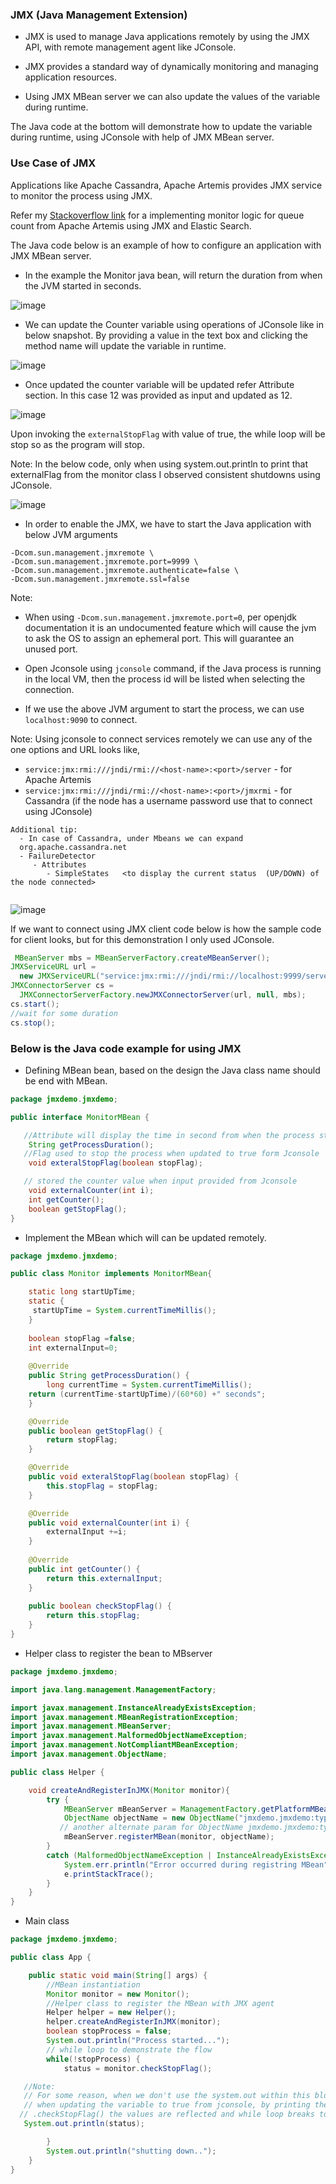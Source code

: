 ### JMX (Java Management Extension)

 - JMX is used to manage Java applications remotely by using the JMX API, with remote management agent like JConsole.

 - JMX provides a standard way of dynamically monitoring and managing application resources.

 - Using JMX MBean server we can also update the values of the variable during runtime.

The Java code at the bottom will demonstrate how to update the variable during runtime, using JConsole with help of JMX MBean server.

### Use Case of JMX
Applications like Apache Cassandra, Apache Artemis provides JMX service to monitor the process using JMX.

Refer my [Stackoverflow link](https://stackoverflow.com/questions/63162424/activemq-artemis-and-logstash-jmx-input) for a implementing monitor logic for queue count from Apache Artemis using JMX and Elastic Search.

The Java code below is an example of how to configure an application with JMX MBean server.

 - In the example the Monitor java bean, will return the duration from when the JVM started in seconds.

![image](https://user-images.githubusercontent.com/6425536/158005143-c0cdfaf3-d160-41c9-9765-8b14732c94da.png)

- We can update the Counter variable using operations of JConsole like in below snapshot. By providing a value in the text box and clicking the method name will update the variable in runtime.

![image](https://user-images.githubusercontent.com/6425536/158005504-0cf2c02e-aa61-478c-94fa-095d9f872e09.png)

- Once updated the counter variable will be updated refer Attribute section. In this case 12 was provided as input and updated as 12.

![image](https://user-images.githubusercontent.com/6425536/158005177-ca8e5729-b1a7-4bac-a75b-2c9ae9c9357b.png)

Upon invoking the `externalStopFlag` with value of true, the while loop will be stop so as the program will stop.
 
 Note: In the below code, only when using system.out.println to print that externalFlag from the monitor class I observed consistent shutdowns using JConsole.
 
![image](https://user-images.githubusercontent.com/6425536/158005237-117b93a9-c7a4-4668-8e68-09617402064e.png)

- In order to enable the JMX, we have to start the Java application with below JVM arguments
```
-Dcom.sun.management.jmxremote \
-Dcom.sun.management.jmxremote.port=9999 \
-Dcom.sun.management.jmxremote.authenticate=false \
-Dcom.sun.management.jmxremote.ssl=false
```
Note:
  - When using `-Dcom.sun.management.jmxremote.port=0`, per openjdk documentation it is an undocumented feature which will cause the jvm to ask the OS to assign an ephemeral port. This will guarantee an unused port.

- Open Jconsole using `jconsole` command, if the Java process is running in the local VM, then the process id will be listed when selecting the connection.
- If we use the above JVM argument to start the process, we can use `localhost:9090` to connect.

Note: Using jconsole to connect services remotely we can use any of the one options and URL looks like,   
 - `service:jmx:rmi:///jndi/rmi://<host-name>:<port>/server`  - for Apache Artemis 
 - `service:jmx:rmi:///jndi/rmi://<host-name>:<port>/jmxrmi` - for Cassandra (if the node has a username password use that to connect using JConsole)

```
Additional tip:
  - In case of Cassandra, under Mbeans we can expand 
  org.apache.cassandra.net
  - FailureDetector
     - Attributes
        - SimpleStates   <to display the current status  (UP/DOWN) of the node connected> 
  
```

![image](https://user-images.githubusercontent.com/6425536/158005344-6ada0383-ceeb-4c4c-aa16-2cbcea0c6588.png)

If we want to connect using JMX client code below is how the sample code for client looks, but for this demonstration I only used JConsole.

```java
 MBeanServer mbs = MBeanServerFactory.createMBeanServer(); 
JMXServiceURL url = 
  new JMXServiceURL("service:jmx:rmi:///jndi/rmi://localhost:9999/server"); 
JMXConnectorServer cs = 
  JMXConnectorServerFactory.newJMXConnectorServer(url, null, mbs); 
cs.start(); 
//wait for some duration
cs.stop();
```

### Below is the Java code example for using JMX 

- Defining MBean bean, based on the design the Java class name should be end with MBean.

```java
package jmxdemo.jmxdemo;

public interface MonitorMBean {

   //Attribute will display the time in second from when the process started
	String getProcessDuration();
   //Flag used to stop the process when updated to true form Jconsole
	void exteralStopFlag(boolean stopFlag);

   // stored the counter value when input provided from Jconsole
	void externalCounter(int i);
	int getCounter();
	boolean getStopFlag();
}
```
- Implement the MBean which will can be updated remotely.

```java
package jmxdemo.jmxdemo;

public class Monitor implements MonitorMBean{

	static long startUpTime;
	static {
	 startUpTime = System.currentTimeMillis();	
	}
	
	boolean stopFlag =false;
	int externalInput=0;
	
	@Override
	public String getProcessDuration() {
		long currentTime = System.currentTimeMillis();
  	return (currentTime-startUpTime)/(60*60) +" seconds";
	}

	@Override
	public boolean getStopFlag() {
		return stopFlag;
	}

	@Override
	public void exteralStopFlag(boolean stopFlag) {
		this.stopFlag = stopFlag;
	}

	@Override
	public void externalCounter(int i) {
		externalInput +=i;
	}
	
	@Override
	public int getCounter() {
		return this.externalInput;
	}
	
	public boolean checkStopFlag() {
		return this.stopFlag;
	}
}
```

- Helper class to register the bean to MBserver
```java
package jmxdemo.jmxdemo;

import java.lang.management.ManagementFactory;

import javax.management.InstanceAlreadyExistsException;
import javax.management.MBeanRegistrationException;
import javax.management.MBeanServer;
import javax.management.MalformedObjectNameException;
import javax.management.NotCompliantMBeanException;
import javax.management.ObjectName;

public class Helper {

	void createAndRegisterInJMX(Monitor monitor){
		try {
			MBeanServer mBeanServer = ManagementFactory.getPlatformMBeanServer();
			ObjectName objectName = new ObjectName("jmxdemo.jmxdemo:type=monitor");
           // another alternate param for ObjectName jmxdemo.jmxdemo:type=basic,mame=monitor
			mBeanServer.registerMBean(monitor, objectName);
		}
		catch (MalformedObjectNameException | InstanceAlreadyExistsException | MBeanRegistrationException | NotCompliantMBeanException e) {
			System.err.println("Error occurred during registring MBean");
			e.printStackTrace();
		}
	}
}
```

- Main class

```java
package jmxdemo.jmxdemo;

public class App {

	public static void main(String[] args) {
        //MBean instantiation 
		Monitor monitor = new Monitor();
        //Helper class to register the MBean with JMX agent
		Helper helper = new Helper();
		helper.createAndRegisterInJMX(monitor);
		boolean stopProcess = false;
		System.out.println("Process started...");
        // while loop to demonstrate the flow 
		while(!stopProcess) {
			status = monitor.checkStopFlag();

   //Note: 
   // For some reason, when we don't use the system.out within this block, the loop is not breaking.
   // when updating the variable to true from jconsole, by printing the return value of monitor class 
  // .checkStopFlag() the values are reflected and while loop breaks to stop the process 
   System.out.println(status);

		}
		System.out.println("shutting down..");
	}
}
```
